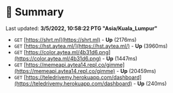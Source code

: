# 📖 Summary
Last updated: **3/5/2022, 10:58:22 PTG "Asia/Kuala_Lumpur"**

- `GET` [https://shrt.ml](https://shrt.ml) - **Up** (2176ms)
- `GET` [https://hst.aytea.ml/](https://hst.aytea.ml/) - **Up** (3960ms)
- `GET` [https://color.aytea.ml/4b31d6.png](https://color.aytea.ml/4b31d6.png) - **Up** (1447ms)
- `GET` [https://memeapi.aytea14.repl.co/gimme](https://memeapi.aytea14.repl.co/gimme) - **Up** (20459ms)
- `GET` [https://teledrivemy.herokuapp.com/dashboard](https://teledrivemy.herokuapp.com/dashboard) - **Up** (240ms)
